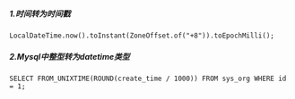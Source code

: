 ##### 1.时间转为时间戳
```text
LocalDateTime.now().toInstant(ZoneOffset.of("+8")).toEpochMilli();
```
##### 2.Mysql中整型转为datetime类型
```mysql
SELECT FROM_UNIXTIME(ROUND(create_time / 1000)) FROM sys_org WHERE id = 1;
```
